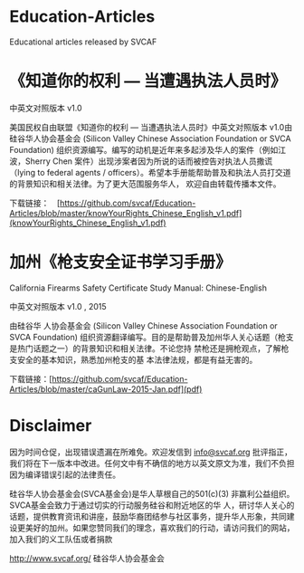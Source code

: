 # Education-Articles
Educational articles released by SVCAF

# 《知道你的权利 — 当遭遇执法人员时》

中英文对照版本 v1.0 

美国民权自由联盟《知道你的权利 — 当遭遇执法人员时》中英文对照版本 v1.0由硅谷华人协会基金会 (Silicon Valley Chinese Association Foundation or SVCA Foundation) 组织资源编写。编写的动机是近年来多起涉及华人的案件（例如江波，Sherry Chen 案件）出现涉案者因为所说的话而被控告对执法人员撒谎 （lying to federal agents / officers）。希望本手册能帮助普及和执法人员打交道的背景知识和相关法律。为了更大范围服务华人， 欢迎自由转载传播本文件。

下载链接：　[https://github.com/svcaf/Education-Articles/blob/master/knowYourRights_Chinese_English_v1.pdf](knowYourRights_Chinese_English_v1.pdf)

# 加州《枪支安全证书学习手册》

California Firearms Safety Certificate Study Manual: Chinese-English

中英文对照版本 v1.0 , 2015

由硅谷华 人协会基金会 (Silicon Valley Chinese Association Foundation or SVCA Foundation) 组织资源翻译编写。目的是帮助普及加州华人关心话题（枪支是热门话题之一）的背景知识和相关法律。不论您持 禁枪还是拥枪观点，了解枪支安全的基本知识，熟悉加州枪支的基 本法律法规，都是有益无害的。

下载链接：[https://github.com/svcaf/Education-Articles/blob/master/caGunLaw-2015-Jan.pdf](pdf)

# Disclaimer 

因为时间仓促，出现错误遗漏在所难免。欢迎发信到 info@svcaf.org 批评指正，我们将在下一版本中改进。任何文中有不确信的地方以英文原文为准，我们不负担因为编译错误引起的法律责任。

硅谷华人协会基金会(SVCA基金会)是华人草根自己的501(c)(3) 非赢利公益组织。SVCA基金会致力于通过切实的行动服务硅谷和附近地区的华 人，研讨华人关心的话题，提供教育资讯和讲座，鼓励华裔团结参与社区事务，提升华人形象，共同建设更美好的加州。如果您赞同我们的理念，喜欢我们的行动，请访问我们的网站，加入我们的义工队伍或者捐款

http://www.svcaf.org/ 
硅谷华人协会基金会

